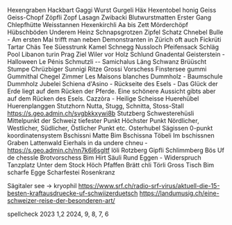 Hexengraben
Hackbart
Gaggi
Wurst
Gurgeli
Häx
Hexentobel
honig
Geiss
Geiss-Chopf
Zöpfli
Zopf
Lasagn
Zwibacki
Blutwurstmatten
Erster Gang
Chlepfhütte
Weisstannen
Hexenkirchli
Aa bis Zett
Mörderchöpf
Hübschböden
Underem Heinz
Schnapsgrotzen
Zipfel
Schatz
Chnebel
Bulle - Am ersten Mai trifft man neben Demonstranten in Zürich oft auch 
Fickrüti
Tartar
Chäs
Tee
Süesstrunk
Kamel
Schnegg
Nussloch
Pfeifensack
Schläg
Pool
Libanon
turin
Prag
Ziel
Wiler vor Holz
Schlund
Gnadental
Geisterstein - Halloween
Le Pénis
Schmutzli -- Samichalus
Läng Schwanz
Brüüscht
Stumpe
Chrüzbiger
Sunnigi Ritze
Grossi Vorschess
Finstersee
gummi
Gummithal
Chegel
Zimmer
Les Maisons blanches
Dummholz - Baumschule Dummholz
Jubelei
Schiena d'Asino - Rückseite des Esels - Das Glück der Erde liegt auf dem Rücken der Pferde. Eine schönere Aussicht gibts aber auf dem Rücken des Esels. 
Cazzòra - Heilige Scheisse
Huerehübel
Huerenplanggen
Stutzhorn
Nutta, Stugg, Schnitta, Stoss-Stall https://s.geo.admin.ch/svgbkkxywi8b
Stutzberg
Schwesterehüsli
Mittelpunkt der Schweiz
tiefester Punkt
Höchster Punkt
Nördlicher, Westlicher, Südlicher, Östlicher Punkt etc.
Osterhubel
Sägissen
0-punkt koordinatensystem
Bschissni Matte
Bim Bschissna Töbeli
Im bschissnen Graben
Lattenwald
Eierhals
in da undere chneu - https://s.geo.admin.ch/nn7k6i6sgltf
löli
Rotzberg
Gipfli
Schlimmberg
Bös
Uf de chessle
Brotvorschess
Bim Hirt
Säuli
Rund Eggen - Widerspruch
Tanzplatz
Unter dem Stock
Höch Pfaffen
Brätt
chli Törli
Gross Tisch
Bim scharfe Egge
Scharfestei
Rosenkranz

Sägitaler see -> kryophil
https://www.srf.ch/radio-srf-virus/aktuell-die-15-besten-kraftausdruecke-uf-schwiizerduetsch
https://landumusig.ch/eine-schweizer-reise-der-besonderen-art/

spellcheck 
2023
 1,2
2024, 9, 8, 7, 6
